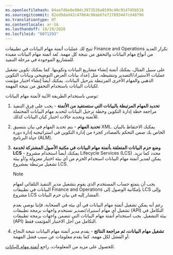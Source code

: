 ```yaml
---
ms.openlocfilehash: 04ae7d6e8e90dc3973526a0199c40c914745b516
ms.sourcegitcommit: 82ed9ded42c47064c90ab6fe717893447cd48796
ms.translationtype: HT
ms.contentlocale: ar-SA
ms.lasthandoff: 10/19/2020
ms.locfileid: "6071293"
---
```

تتيح لك عمليات أتمتة مهام البيانات في تطبيقات Finance and Operations تكرار العديد من أنواع مهام البيانات والتحقق من نتيجة كل مهمة. تُعد أتمتة مهام البيانات مفيدة للمشاريع الموجودة في مرحلة التنفيذ.

على سبيل المثال، يمكنك أتمتة إنشاء مشاريع البيانات وتكوينها. كما يمكنك تكوين تشغيل عمليات الاستيراد/التصدير وتنشيطه، مثل إعداد بيانات العرض التوضيحي وبيانات التكوين الذهبي والمهام الأخرى المرتبطة بترحيل البيانات.
يمكنك أيضاً إنشاء اختبار مؤتمت لكيانات البيانات باستخدام التحقق من نتيجة المهمة.

نوصي باستخدام الطريقة الآتية لأتمتة مهام البيانات:

1.  **تحديد المهام المرتبطة بالبيانات التي ستستفيد من الأتمتة** - يجب على فِرق التنفيذ مراجعة خطة إدارة التكوين وخطة ترحيل البيانات لتحديد مهام البيانات المحتملة للأتمتة وتحديد حالات اختبار كيان البيانات كذلك.

2.  **تحديد المهام** - يتم تحديد المهام في بيان بتنسيق XML. يمكنك الاحتفاظ بالبيان الخاص بك ضمن التحكم بالمصادر كجزء من إدارة التكوين في استراتيجية إدارة دورة حياة البرنامج (ALM).

3.  **وضع حزم البيانات المتعلقة بأتمتة مهام البيانات في مكتبة الأصول المشتركة لخدمة LCS** - يمكنك أيضاً استخدام مشروع Lifecycle Services ‏(LCS) محدد كما تريد. يمكن لمدير أتمتة مهام البيانات استخدام الحزم من أي بيئة اختبار معزولة و/أو بيئة تشغيل مرتبطة بمشروع LCS.

    > [!NOTE]
    > 
    > يجب أن يتمتع حساب المستخدم الذي يقوم بتشغيل مدير التنفيذ التلقائي لمهام البيانات في تطبيقات Finance and Operations بإمكانية الوصول إلى LCS وإلى مشروع LCS المشار إليه في بيان حزم البيانات.
    > 
    >   رغم أنه يمكن تشغيل أتمتة مهام البيانات في أي بيئة في السحابة، فإننا نوصي بعدم تشغيل أي مهام استيراد/تصدير تستخدم واجهات برمجة تطبيقات (API) التكامل في بيئة التشغيل. يجب استخدام أتمتة مهام البيانات التي تتضمن واجهات برمجة تطبيقات (API) التكامل من أجل الاختبار المؤتمت فقط.

4.  **تشغيل مهام البيانات، ثم مراجعة النتائج** - يقدم مدير أتمتة مهام البيانات نتيجة النجاح أو الفشل لكل مهمة. كما يقدم معلومات عن سبب فشل المهمة.

للحصول على مزيد من المعلومات، راجع [أتمتة مهام البيانات](https://docs.microsoft.com/dynamics365/fin-ops-core/dev-itpro/data-entities/data-task-automation/?azure-portal=true).
